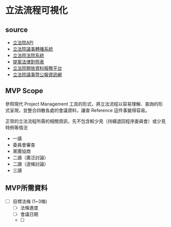 # 立法流程可視化

## source
- [立法院API](https://ly.govapi.tw/)
- [立法院議事轉播系統](https://ivod.ly.gov.tw/)
- [立法院法院系統](https://lis.ly.gov.tw/)
- [提案法律對照表](https://openfunltd.github.io/law-diff/)
- [立法院開放資料服務平台](https://data.ly.gov.tw/index.action)
- [立法院議事暨公報資訊網](https://ppg.ly.gov.tw/ppg/)

## MVP Scope
參照現代 Project Management 工具的形式，將立法流程以容易理解、查詢的形式呈現，並整合四散各處的會議資料，讓查 Reference 這件事變得容易。

正常的立法流程所需的相關資訊，先不包含較少見（持續退回程序委員會）或少見特例等情況


- 一讀
- 委員會審查
- 黨團協商
- 二讀（廣泛討論）
- 二讀（逐條討論）
- 三讀


## MVP所需資料
- [ ] 目標法條 (1~3條)
    - [ ] 法條進度
    - [ ] 會議日期
    - [ ] 
